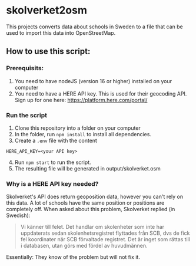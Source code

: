 # skolverket2osm

This projects converts data about schools in Sweden to a file that can be used to import this data into OpenStreetMap.

## How to use this script:

### Prerequisits:

1. You need to have nodeJS (version 16 or higher) installed on your computer
2. You need to have a HERE API key. This is used for their geocoding API. Sign up for one here: https://platform.here.com/portal/

### Run the script

1. Clone this repository into a folder on your computer
2. In the folder, run `npm install` to install all dependencies.
3. Create a `.env` file with the content

```Dotenv
HERE_API_KEY=<your API key>
```

4. Run `npm start` to run the script.
5. The resulting file will be generated in output/skolverket.osm

### Why is a HERE API key needed?

Skolverket's API does return geoposition data, however you can't rely on this data.
A lot of schools have the same position or positions are completely off.
When asked about this problem, Skolverket replied (in Swedish):

> Vi känner till felet. Det handlar om skolenheter som inte har uppdaterats sedan skolenhetsregistret flyttades från SCB, dvs de fick fel koordinater när SCB förvaltade registret. Det är inget som rättas till i databasen, utan görs med fördel av huvudmännen.

Essentially: They know of the problem but will not fix it.
